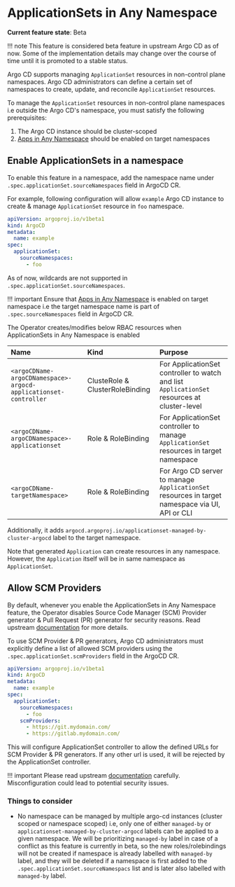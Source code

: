 # ApplicationSets in Any Namespace

**Current feature state**: Beta

!!! note
    This feature is considered beta feature in upstream Argo CD as of now. Some of the implementation details may change over the course of time until it is promoted to a stable status.

Argo CD supports managing `ApplicationSet` resources in non-control plane namespaces. Argo CD administrators can define a certain set of namespaces to create, update, and reconcile `ApplicationSet` resources.

To manage the `ApplicationSet` resources in non-control plane namespaces i.e outside the Argo CD's namespace, you must satisfy the following prerequisites:

1. The Argo CD instance should be cluster-scoped
2. [Apps in Any Namespace](./apps-in-any-namespace.md) should be enabled on target namespaces

## Enable ApplicationSets in a namespace

To enable this feature in a namespace, add the namespace name under `.spec.applicationSet.sourceNamespaces` field in ArgoCD CR.

For example, following configuration will allow `example` Argo CD instance to create & manage `ApplicationSet` resource in `foo` namespace. 
```yaml
apiVersion: argoproj.io/v1beta1
kind: ArgoCD
metadata:
  name: example
spec:
  applicationSet:
    sourceNamespaces:
      - foo
```

As of now, wildcards are not supported in `.spec.applicationSet.sourceNamespaces`. 

!!! important 
    Ensure that [Apps in Any Namespace](./apps-in-any-namespace.md) is enabled on target namespace i.e the target namespace name is part of `.spec.sourceNamespaces` field in ArgoCD CR.

The Operator creates/modifies below RBAC resources when ApplicationSets in Any Namespace is enabled

|Name|Kind|Purpose|
|:-|:-|:-|
|`<argoCDName-argoCDNamespace>-argocd-applicationset-controller`|ClusteRole & ClusterRoleBinding|For ApplicationSet controller to watch and list `ApplicationSet` resources at cluster-level|
|`<argoCDName-argoCDNamespace>-applicationset`|Role & RoleBinding|For ApplicationSet controller to manage `ApplicationSet` resources in target namespace|
|`<argoCDName-targetNamespace>`|Role & RoleBinding|For Argo CD server to manage `ApplicationSet` resources in target namespace via UI, API or CLI|

Additionally, it adds `argocd.argoproj.io/applicationset-managed-by-cluster-argocd` label to the target namespace.

Note that generated `Application` can create resources in any namespace. However, the `Application` itself will be in same namespace as `ApplicationSet`.

## Allow SCM Providers

By default, whenever you enable the ApplicationSets in Any Namespace feature, the Operator disables Source Code Manager (SCM) Provider generator & Pull Request (PR) generator for security reasons. Read upstream [documentation](https://argo-cd.readthedocs.io/en/stable/operator-manual/applicationset/Appset-Any-Namespace/#scm-providers-secrets-consideration) for more details. 

To use SCM Provider & PR generators, Argo CD administrators must explicitly define a list of allowed SCM providers using the `.spec.applicationSet.scmProviders` field in the ArgoCD CR. 

```yaml
apiVersion: argoproj.io/v1beta1
kind: ArgoCD
metadata:
  name: example
spec:
  applicationSet:
    sourceNamespaces:
      - foo
    scmProviders:
      - https://git.mydomain.com/
      - https://gitlab.mydomain.com/
```

This will configure ApplicationSet controller to allow the defined URLs for SCM Provider & PR generators. If any other url is used, it will be rejected by the ApplicationSet controller.

!!! important
    Please read upstream [documentation](https://argo-cd.readthedocs.io/en/stable/operator-manual/applicationset/Appset-Any-Namespace/#scm-providers-secrets-consideration) carefully. Misconfiguration could lead to potential security issues.

### Things to consider

- No namespace can be managed by multiple argo-cd instances (cluster scoped or namespace scoped) i.e, only one of either `managed-by` or `applicationset-managed-by-cluster-argocd` labels can be applied to a given namespace. We will be prioritizing `managed-by` label in case of a conflict as this feature is currently in beta, so the new roles/rolebindings will not be created if namespace is already labelled with `managed-by` label, and they will be deleted if a namespace is first added to the `.spec.applicationSet.sourceNamespacs` list and is later also labelled with `managed-by` label.



